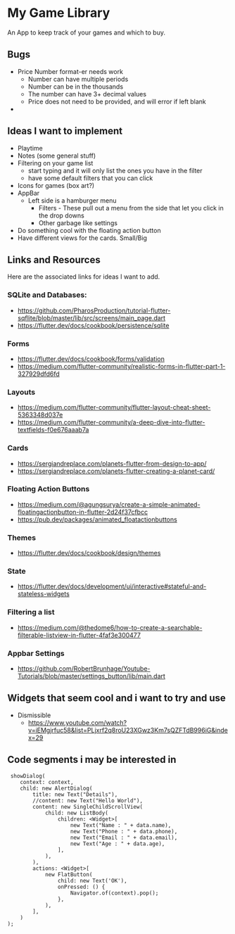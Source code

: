 
# My Game Library

An App to keep track of your games and which to buy.

## Bugs
 * Price Number format-er needs work
	 * Number can have multiple periods
	 * Number can be in the thousands
	 * The number can have 3+ decimal values
	 * Price does not need to be provided, and will error if left blank
 * 
## Ideas I want to implement
 * Playtime
 * Notes (some general stuff)
 * Filtering on your game list
	 * start typing and it will only list the ones you have in the filter
	 * have some default filters that you can click 
 * Icons for games (box art?)
 * AppBar
	 * Left side is a hamburger menu
		 * Filters - These pull out a menu from the side that let you click in the drop downs
		 * Other garbage like settings
 * Do something cool with the floating action button
 * Have different views for the cards. Small/Big
## Links and Resources

Here are the associated links for ideas I want to add.

### SQLite and Databases:

 * https://github.com/PharosProduction/tutorial-flutter-sqflite/blob/master/lib/src/screens/main_page.dart
 * https://flutter.dev/docs/cookbook/persistence/sqlite

### Forms

  * https://flutter.dev/docs/cookbook/forms/validation
 * https://medium.com/flutter-community/realistic-forms-in-flutter-part-1-327929dfd6fd

### Layouts
 * https://medium.com/flutter-community/flutter-layout-cheat-sheet-5363348d037e
 * https://medium.com/flutter-community/a-deep-dive-into-flutter-textfields-f0e676aaab7a

### Cards
 * https://sergiandreplace.com/planets-flutter-from-design-to-app/
 * https://sergiandreplace.com/planets-flutter-creating-a-planet-card/

### Floating Action Buttons
 * https://medium.com/@agungsurya/create-a-simple-animated-floatingactionbutton-in-flutter-2d24f37cfbcc
 * https://pub.dev/packages/animated_floatactionbuttons

### Themes
 * https://flutter.dev/docs/cookbook/design/themes

### State
 * https://flutter.dev/docs/development/ui/interactive#stateful-and-stateless-widgets

### Filtering a list
 * https://medium.com/@thedome6/how-to-create-a-searchable-filterable-listview-in-flutter-4faf3e300477

### Appbar Settings
 * https://github.com/RobertBrunhage/Youtube-Tutorials/blob/master/settings_button/lib/main.dart

## Widgets that seem cool and i want to try and use
 * Dismissible
	* https://www.youtube.com/watch?v=iEMgjrfuc58&list=PLjxrf2q8roU23XGwz3Km7sQZFTdB996iG&index=29

## Code segments i may be interested in

~~~
 showDialog(
	context: context,
	child: new AlertDialog(
		title: new Text("Details"),
		//content: new Text("Hello World"),
		content: new SingleChildScrollView(
			child: new ListBody(
				children: <Widget>[
					new Text("Name : " + data.name),
					new Text("Phone : " + data.phone),
					new Text("Email : " + data.email),
					new Text("Age : " + data.age),
				],
			),
		),
		actions: <Widget>[
			new FlatButton(
				child: new Text('OK'),
				onPressed: () {
					Navigator.of(context).pop();
				},
			),
		],
	)
);
~~~